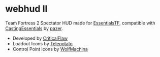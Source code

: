 # webhud II

Team Fortress 2 Spectator HUD made for [EssentialsTF](https://essentials.tf/), compatible with [CastingEssentials](https://github.com/PazerOP/CastingEssentials/wiki) by [pazer](https://github.com/PazerOP).

- Developed by [CriticalFlaw](https://twitter.com/CriticalFlaw_)
- Loadout Icons by [Telepotato](https://twitter.com/telepotato)
- Control Point Icons by [WolfMachina](WolfMachina)